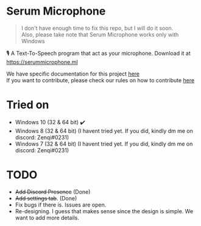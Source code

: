# Serum Microphone
> I don't have enough time to fix this repo, but I will do it soon.<br>
> Also, please take note that Serum Microphone works only with Windows

🎙 A Text-To-Speech program that act as your microphone. Download it at https://serummicrophone.ml

We have specific documentation for this project [here](https://github.com/serumstudio/microphone/tree/main/docs)<br>
If you want to contribute, please check our rules on how to contribute [here](https://github.com/serumstudio/microphone/blob/main/CONTRIBUTING.md)


# Tried on
- Windows 10 (32 & 64 bit) :heavy_check_mark:
- Windows 8 (32 & 64 bit) (I havent tried yet. If you did, kindly dm me on discord: Zenqi#0231)
- Windows 7 (32 & 64 bit) (I havent tried yet. If you did, kindly dm me on discord: Zenqi#0231)

# TODO
- ~~Add Discord Presence~~ (Done)
- ~~Add settings tab~~. (Done)
- Fix bugs if there is. Issues are open.
- Re-designing. I guess that makes sense since the design is simple. We want to add more details.
